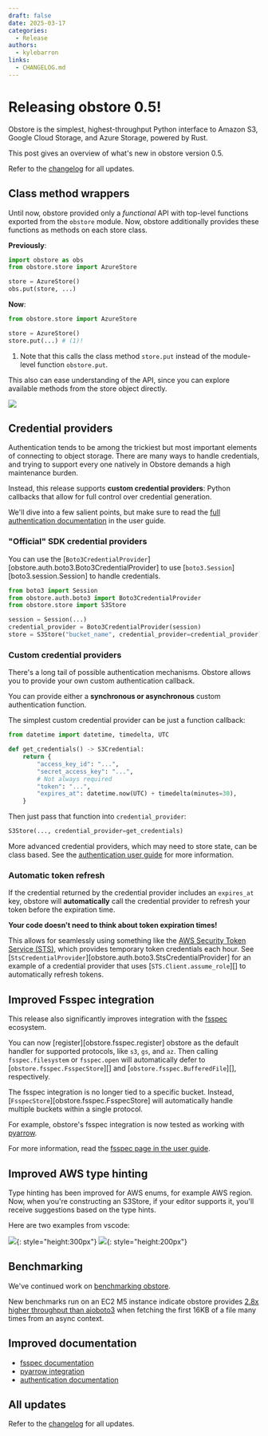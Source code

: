 ```yaml
---
draft: false
date: 2025-03-17
categories:
  - Release
authors:
  - kylebarron
links:
  - CHANGELOG.md
---
```


# Releasing obstore 0.5!

Obstore is the simplest, highest-throughput Python interface to Amazon S3, Google Cloud Storage, and Azure Storage, powered by Rust.

This post gives an overview of what's new in obstore version 0.5.

<!-- more -->

Refer to the [changelog](../../CHANGELOG.md) for all updates.

## Class method wrappers

Until now, obstore provided only a _functional_ API with top-level functions exported from the `obstore` module. Now, obstore additionally provides these functions as methods on each store class.

**Previously**:

```py
import obstore as obs
from obstore.store import AzureStore

store = AzureStore()
obs.put(store, ...)
```

**Now**:

```py
from obstore.store import AzureStore

store = AzureStore()
store.put(...) # (1)!
```

1.  Note that this calls the class method `store.put` instead of the module-level function `obstore.put`.

This also can ease understanding of the API, since you can explore available methods from the store object directly.

![](../../assets/class-methods-vscode-suggestions.jpg)

## Credential providers

Authentication tends to be among the trickiest but most important elements of connecting to object storage. There are many ways to handle credentials, and trying to support every one natively in Obstore demands a high maintenance burden.

Instead, this release supports **custom credential providers**: Python callbacks that allow for full control over credential generation.

We'll dive into a few salient points, but make sure to read the [full authentication documentation](../../authentication.md) in the user guide.

### "Official" SDK credential providers

You can use the [`Boto3CredentialProvider`][obstore.auth.boto3.Boto3CredentialProvider] to use [`boto3.Session`][boto3.session.Session] to handle credentials.

```py
from boto3 import Session
from obstore.auth.boto3 import Boto3CredentialProvider
from obstore.store import S3Store

session = Session(...)
credential_provider = Boto3CredentialProvider(session)
store = S3Store("bucket_name", credential_provider=credential_provider)
```

### Custom credential providers

There's a long tail of possible authentication mechanisms. Obstore allows you to provide your own custom authentication callback.

You can provide either a **synchronous or asynchronous** custom authentication function.

The simplest custom credential provider can be just a function callback:

```py
from datetime import datetime, timedelta, UTC

def get_credentials() -> S3Credential:
    return {
        "access_key_id": "...",
        "secret_access_key": "...",
        # Not always required
        "token": "...",
        "expires_at": datetime.now(UTC) + timedelta(minutes=30),
    }
```

Then just pass that function into `credential_provider`:

```py
S3Store(..., credential_provider=get_credentials)
```

More advanced credential providers, which may need to store state, can be class based. See the [authentication user guide](../../authentication.md) for more information.

### Automatic token refresh

If the credential returned by the credential provider includes an `expires_at` key, obstore will **automatically** call the credential provider to refresh your token before the expiration time.

**Your code doesn't need to think about token expiration times!**

This allows for seamlessly using something like the [AWS Security Token Service (STS)](https://docs.aws.amazon.com/STS/latest/APIReference/welcome.html), which provides temporary token credentials each hour. See [`StsCredentialProvider`][obstore.auth.boto3.StsCredentialProvider] for an example of a credential provider that uses [`STS.Client.assume_role`][] to automatically refresh tokens.

## Improved Fsspec integration

This release also significantly improves integration with the [fsspec](https://github.com/fsspec/filesystem_spec) ecosystem.

You can now [register][obstore.fsspec.register] obstore as the default handler for supported protocols, like `s3`, `gs`, and `az`. Then calling `fsspec.filesystem` or `fsspec.open` will automatically defer to [`obstore.fsspec.FsspecStore`][] and [`obstore.fsspec.BufferedFile`][], respectively.

The fsspec integration is no longer tied to a specific bucket. Instead, [`FsspecStore`][obstore.fsspec.FsspecStore] will automatically handle multiple buckets within a single protocol.

For example, obstore's fsspec integration is now tested as working with [pyarrow](../../examples/pyarrow.md).

For more information, read the [fsspec page in the user guide](../../fsspec.md).

## Improved AWS type hinting

Type hinting has been improved for AWS enums, for example AWS region. Now, when you're constructing an S3Store, if your editor supports it, you'll receive suggestions based on the type hints.

Here are two examples from vscode:

![](../../assets/aws_type_hint1.png){: style="height:300px"}
![](../../assets/aws_type_hint2.png){: style="height:200px"}

## Benchmarking

We've continued work on [benchmarking obstore](https://github.com/geospatial-jeff/pyasyncio-benchmark).

New benchmarks run on an EC2 M5 instance indicate obstore provides [2.8x higher throughput than aioboto3](https://github.com/geospatial-jeff/pyasyncio-benchmark/blob/40e67509a248c5102a6b1608bcb9773295691213/test_results/20250218_results/ec2_m5/aggregated_results.csv) when fetching the first 16KB of a file many times from an async context.

## Improved documentation

- [fsspec documentation](../../fsspec.md)
- [pyarrow integration](../../examples/pyarrow.md)
- [authentication documentation](../../authentication.md)

## All updates

Refer to the [changelog](../../CHANGELOG.md) for all updates.
